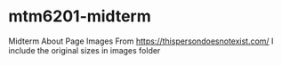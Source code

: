 # mtm6201-midterm
Midterm
About Page Images
From https://thispersondoesnotexist.com/
I include the original sizes in images folder
